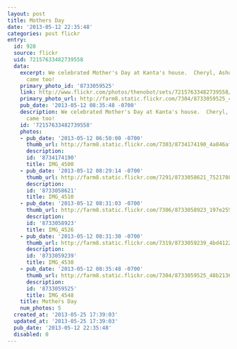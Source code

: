 ```yaml
---
layout: post
title: Mothers Day
date: '2013-05-12 22:35:48'
categories: post flickr
entry:
  id: 928
  source: flickr
  uid: 72157633482739558
  data:
    excerpt: We celebrated Mother's Day at Kanta's house.  Cheryl, Ashu, and Sienna
      came too!
    primary_photo_id: '8733059525'
    link: http://www.flickr.com/photos/thenobot/sets/72157633482739558/
    primary_photo_url: http://farm8.static.flickr.com/7304/8733059525_48b21367e9_m.jpg
    pub_date: '2013-05-12 08:35:48 -0700'
    description: We celebrated Mother's Day at Kanta's house.  Cheryl, Ashu, and Sienna
      came too!
    id: '72157633482739558'
    photos:
    - pub_date: '2013-05-12 06:50:00 -0700'
      thumb_url: http://farm8.static.flickr.com/7303/8734174190_4a846afab1_s.jpg
      description: 
      id: '8734174190'
      title: IMG_4500
    - pub_date: '2013-05-12 08:29:14 -0700'
      thumb_url: http://farm8.static.flickr.com/7291/8733058621_7521708cf6_s.jpg
      description: 
      id: '8733058621'
      title: IMG_4510
    - pub_date: '2013-05-12 08:31:03 -0700'
      thumb_url: http://farm8.static.flickr.com/7306/8733058923_197e255ee5_s.jpg
      description: 
      id: '8733058923'
      title: IMG_4526
    - pub_date: '2013-05-12 08:31:30 -0700'
      thumb_url: http://farm8.static.flickr.com/7319/8733059239_4bd4122ec7_s.jpg
      description: 
      id: '8733059239'
      title: IMG_4530
    - pub_date: '2013-05-12 08:35:48 -0700'
      thumb_url: http://farm8.static.flickr.com/7304/8733059525_48b21367e9_s.jpg
      description: 
      id: '8733059525'
      title: IMG_4548
    title: Mothers Day
    num_photos: 5
  created_at: '2013-05-25 17:39:03'
  updated_at: '2013-05-25 17:39:03'
  pub_date: '2013-05-12 22:35:48'
  disabled: 0
---
```

